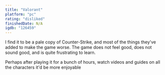 ```yaml
---
title: "Valorant"
platform: "pc"
rating: "disliked"
finishedDate: N/A
igdb: "126459"
---
```


I find it to be a pale copy of Counter-Strike, and most of the things they've added to make the game worse. The game does not feel good, does not sound good, and is quite frustrating to learn.

Perhaps after playing it for a bunch of hours, watch videos and guides on all the characters it'd be more enjoyable
